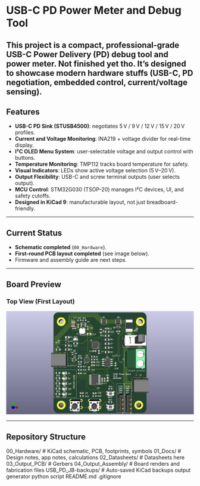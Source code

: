 # USB-C PD Power Meter and Debug Tool

This project is a compact, professional-grade USB-C Power Delivery (PD) debug tool and power meter. **Not finished yet tho.**
It’s designed to showcase modern hardware stuffs (USB-C, PD negotiation, embedded control, current/voltage sensing).
---

## Features

- **USB-C PD Sink (STUSB4500)**: negotiates 5 V / 9 V / 12 V / 15 V / 20 V profiles.  
- **Current and Voltage Monitoring**: INA219 + voltage divider for real-time display.  
- **I²C OLED Menu System**: user-selectable voltage and output control with buttons.  
- **Temperature Monitoring**: TMP112 tracks board temperature for safety.  
- **Visual Indicators**: LEDs show active voltage selection (5 V–20 V).  
- **Output Flexibility**: USB-C and screw terminal outputs (user selects output).  
- **MCU Control**: STM32G030 (TSOP-20) manages I²C devices, UI, and safety cutoffs.  
- **Designed in KiCad 9**: manufacturable layout, not just breadboard-friendly.

---

## Current Status

- **Schematic completed** (`00_Hardware`).  
- **First-round PCB layout completed** (see image below).  
- Firmware and assembly guide are next steps.

---

## Board Preview

### Top View (First Layout)
![Board Top](04_Output_Assembly/USB_PD_JB.jpg)

---

## Repository Structure
00_Hardware/ # KiCad schematic, PCB, footprints, symbols
01_Docs/ # Design notes, app notes, calculations
02_Datasheets/ # Datasheets here
03_Output_PCB/ # Gerbers
04_Output_Assembly/ # Board renders and fabrication files
USB_PD_JB-backups/ # Auto-saved KiCad backups
output generator python script
README.md
.gitignore


